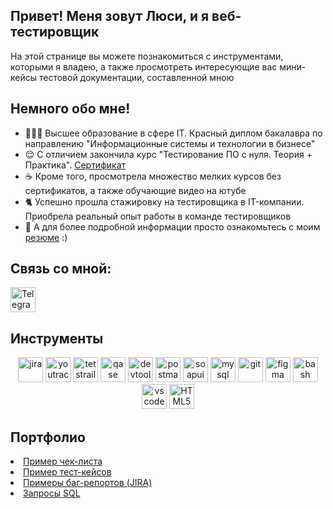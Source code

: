 <h2>Привет! Меня зовут Люси, и я веб-тестировщик</h2>
<p>На этой странице вы можете познакомиться с инструментами, которыми я владею, а также просмотреть интересующие вас мини-кейсы тестовой документации, составленной мною</p> 

<h2>Немного обо мне!</h2>
<ul>
<li> 👩🏻‍💻 </h2> Высшее образование в сфере IT. Красный диплом бакалавра по направлению "Информационные системы и технологии в бизнесе" </li>
<li> 😌 С отличием закончила курс "Тестирование ПО с нуля. Теория + Практика". <a href="https://drive.google.com/file/d/1I9SgGjZDI4yUmsC_b8_0KRKEbpIu03WI/view?usp=sharing">Сертификат</a> </li>
<li> ☕ Кроме того, просмотрела множество мелких курсов без сертификатов, а также обучающие видео на ютубе</li>
<li> 🐈‍ Успешно прошла стажировку на тестировщика в IT-компании. Приобрела реальный опыт работы в команде тестировщиков </li>
<li> 📙 А для более подробной информации просто ознакомьтесь с моим <a href="https://drive.google.com/file/d/1NSne49aWXzQyw0Rpxgy2VnBNMz1zwPPg/view?usp=sharing">резюме</a> :) </li> 
</ul>
<h2>Связь со мной:</h2>
<div id="badges">
  <p>
  <a href="https://t.me/lusiykas" rel="nofollow">
  <img src="https://camo.githubusercontent.com/fcbf048deb1f46a9fdfea57f18321f6e641acb024cbe91522b2fb1534803251c/68747470733a2f2f696d672e69636f6e73382e636f6d2f3f73697a653d3531322669643d363333303626666f726d61743d706e67" title="Telegram"  alt="Telegram" width="40"/>
  </a>
</p>
</div>
<h2>Инструменты</h2>
<p align="center">
<img src="https://cdn.jsdelivr.net/gh/devicons/devicon/icons/jira/jira-original.svg" title="jira" alt="jira" width="40" height="40"/>
<img src="https://upload.wikimedia.org/wikipedia/commons/thumb/8/8d/YouTrack_Icon.svg/1024px-YouTrack_Icon.svg.png?20200803082248" title="youtrack" alt="youtrack" width="40" height="40"/>
<img src="https://codahosted.io/packs/21236/unversioned/assets/LOGO/ba1091c59bab89cd2fd0f289622731fe16113d7b00905abe64759c313a4b73b76c1b0426076ed76cb74752234c734131df46992d5b8b48fc13e264240e4f7119f736cfeb64df36ded54b5cbf6198b9cadedf18dd0cac5c7dbcd16e6336c29363cd1292ba" title="testrail" alt="tetstrail" width="40" height="40"/>
<img src="https://luna1.co/eb0187.png" title="qase" alt="qase" width="40" height="40"/>
<img src="https://d33wubrfki0l68.cloudfront.net/38b5c953a4667366685d55db55d057c86db1fc54/a0fdc/static/acae6b24d940347661ca901ea07f47c1/chrome-dev-logo-icon.png" title="devtools" alt="devtools" width="40" height="40"/>
<img src="https://www.svgrepo.com/show/354202/postman-icon.svg" title="postman" alt="postman" width="40" height="40"/>
<img src="https://encrypted-tbn0.gstatic.com/images?q=tbn:ANd9GcTDLj-17hLuPse4K5lo4VLNFRn89rjLSB-KKIZMdNjB0Q&s" title="soapui" alt="soapui" width="40" height="40"/>
<img src="https://cdn.jsdelivr.net/gh/devicons/devicon/icons/mysql/mysql-original.svg" title="mysql" alt="mysql" width="40" height="40"/>
<img src="https://cdn.jsdelivr.net/gh/devicons/devicon/icons/git/git-original.svg" title="git" alt="git" width="40" height="40"/>
<img src="https://cdn.jsdelivr.net/gh/devicons/devicon/icons/figma/figma-original.svg" title="figma" alt="figma" width="40" height="40"/>
<img src="https://upload.wikimedia.org/wikipedia/commons/thumb/4/4b/Bash_Logo_Colored.svg/1024px-Bash_Logo_Colored.svg.png?20180723054350" title="bash" alt="bash" width="40" height="40"/>
<img src="https://cdn.jsdelivr.net/gh/devicons/devicon/icons/vscode/vscode-original.svg" title="vscode" alt="vscode" width="40" height="40"/>
<img src="https://cdn-icons-png.flaticon.com/512/919/919827.png" title="HTML5" alt="HTML5" width="40" height="40"/>
</p>
<h2>Портфолио</h2>
<li> <a href="https://docs.google.com/spreadsheets/d/1D-zOeIGhVuuEwEFoG8t5IXwYCrbZ_CCiZbcQ5F_WUhI/edit?usp=sharing" rel="noflow">Пример чек-листа</a> </li>
<li> <a href="https://docs.google.com/spreadsheets/d/1_j1_Rpja430nuqy1xTO9txB_QINWhfp4oTFS1dXjf5s/edit?usp=sharing" rel="noflow">Пример тест-кейсов</a> </li>
<li> <a href="https://docs.google.com/spreadsheets/d/1_j1_Rpja430nuqy1xTO9txB_QINWhfp4oTFS1dXjf5s/edit?usp=sharing" rel="noflow">Примеры баг-репортов (JIRA)</a> </li>
<li> <a href="https://docs.google.com/spreadsheets/d/1YA3Sj23maJZmsJyBzJXF9-_8FcJspWKNCFho8zqUj30/edit?usp=sharing" rel="noflow">Запросы SQL</a> </li>
